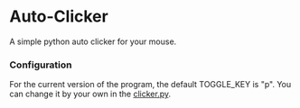 # Auto-Clicker
A simple python auto clicker for your mouse.

### Configuration
For the current version of the program, the default TOGGLE_KEY is "p".
You can change it by your own in the [clicker.py](./clicker.py#L6).
